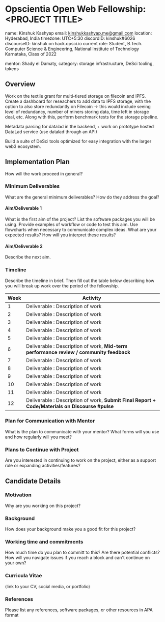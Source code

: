 # Opscientia Open Web Fellowship: \<PROJECT TITLE>
  name: Kinshuk Kashyap
  email: kinshukkashyap.me@gmail.com
  location: Hyderabad, India
  timezone: UTC+5:30
  discordID: kinshuk#6026
  discourseID: kinshuk on hack.opsci.io
  current role: Student, B.Tech. Computer Science & Engineering, National Institute of Technology Karnataka, Class of 2022
  
  mentor: Shady el Damaty, category: storage infrastructure, DeSci tooling, tokens
  
  ## Overview
  Work on the textile grant for multi-tiered storage on filecoin and IPFS. Create a dashboard for reseachers to add data to IPFS storage, with the option to also store redundantly on Filecoin -> this would include seeing level of redundancy, number of miners storing data, time left in storage deal, etc.
  Along with this, perform benchmark tests for the storage pipeline.
  
  Metadata parsing for datalad in the backend, + work on prototype hosted DataLad service (use datalad through an API)
  
  Build a suite of DeSci tools optimized for easy integration with the larger web3 ecosystem.
  
  ## Implementation Plan
  How will the work proceed in general? 
  
  ### Minimum Deliverables
  What are the general minimum deliverables? How do they address the goal?
  
  #### Aim/Deliverable 1
  What is the first aim of the project? List the software packages you will be using. Provide examples of workflow or code to test this aim. Use flowcharts when necessary to communicate complex ideas.  What are your expected results? How will you interpret these results? 
  
  #### Aim/Deliverable 2
  Describe the next aim.
  
  ### Timeline 
  Describe the timeline in brief. Then fill out the table below describing how you will break up work over the period of the fellowship.

| Week      | Activity |
| ----------- | ----------- |
| 1      | Deliverable : Description of work       |
| 2      | Deliverable : Description of work       |
| 3      | Deliverable : Description of work       |
| 4      | Deliverable : Description of work       |
| 5      | Deliverable : Description of work       |
| 6      | Deliverable : Description of work, **Mid-term performance review / community feedback**       |
| 7      | Deliverable : Description of work       |
| 8      | Deliverable : Description of work       |
| 9      | Deliverable : Description of work       |
| 10      | Deliverable : Description of work       |
| 11      | Deliverable : Description of work       |
| 12      | Deliverable : Description of work,   **Submit Final Report + Code/Materials on Discourse #pulse**    |

### Plan for Communication with Mentor
What is the plan to communicate with your mentor? What forms will you use and how regularly will you meet?

### Plans to Continue with Project
Are you interested in continuing to work on the project, either as a support role or expanding activities/features?

## Candidate Details

### Motivation
Why are you working on this project?

### Background
How does your background make you a good fit for this project?

### Working time and commitments
How much time do you plan to committ to this? Are there potential conflicts? How will you navigate issues if you reach a block and can't continue on your own?

### Curricula Vitae
(link to your CV, social media, or portfolio)

### References
Please list any references, software packages, or other resources in APA format

